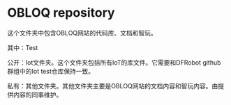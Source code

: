 # OBLOQ repository

这个文件夹中包含OBLOQ网站的代码库、文档和智玩。

其中：Test

公开：Iot文件夹。这个文件夹包括所有IoT的库文件。它需要和DFRobot github 群组中的Iot test仓库保持一致。

私有：其他文件夹。其他文件夹主要是OBLOQ网站的文档内容和智玩内容。由提供内容的同事维护。

